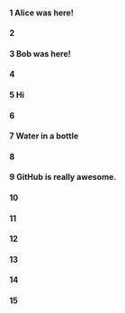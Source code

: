 #### 1 Alice was here!
#### 2
#### 3 Bob was here!
#### 4
#### 5 Hi
#### 6
#### 7 Water in a bottle
#### 8
#### 9 GitHub is really awesome.
#### 10
#### 11
#### 12
#### 13
#### 14
#### 15
